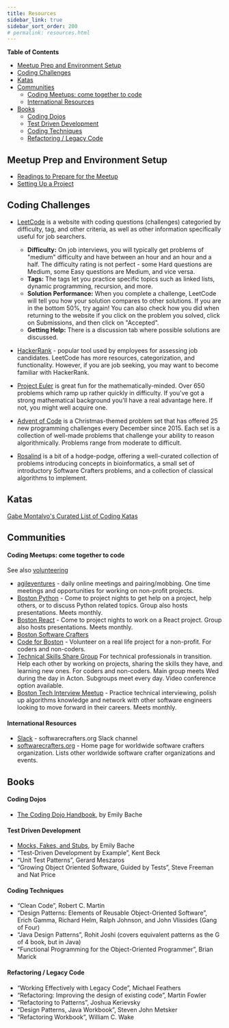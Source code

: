 ```yaml
---
title: Resources
sidebar_link: true
sidebar_sort_order: 200
# permalink: resources.html
---
```


**Table of Contents**
- [Meetup Prep and Environment Setup](#meetup-prep)
- [Coding Challenges](#challenges)
- [Katas](#katas)
- [Communities](#communities)
  - [Coding Meetups: come together to code](#coding-meetups)
  - [International Resources](#international)
- [Books](#books)
  - [Coding Dojos](#dojo-books)
  - [Test Driven Development](#tdd-books)
  - [Coding Techniques](#technique-books)
  - [Refactoring / Legacy Code](#refactoring-legacy-books)

<a name="meetup-prep"></a>
## Meetup Prep and Environment Setup
- [Readings to Prepare for the Meetup](meetup-prep.md)
- [Setting Up a Project](new-project-setup.md)

<a name="challenges"></a>
## Coding Challenges

- [LeetCode](https://leetcode.com/problemset/all/) is a website with coding questions (challenges) categoried by difficulty, tag, and other criteria, as well as other information specifically useful for job searchers.
  - **Difficulty:** On job interviews, you will typically get problems of "medium" difficulty and have between an hour and an hour and a half.  The difficulty rating is not perfect - some Hard questions are Medium, some Easy questions are Medium, and vice versa.
  - **Tags:** The tags let you practice specific topics such as linked lists, dynamic programming, recursion, and more.
  - **Solution Performance:** When you complete a challenge, LeetCode will tell you how your solution compares to other solutions.  If you are in the bottom 50%, try again!  You can also check how you did when returning to the website if you click on the problem you solved, click on Submissions, and then click on "Accepted".
  - **Getting Help:** There is a discussion tab where possible solutions are discussed.

- [HackerRank](https://hackerrank.com) - popular tool used by employees for assessing job candidates.  LeetCode has more resources, categorization, and functionality. However, if you are job seeking, you may want to become familiar with HackerRank.

- [Project Euler](https://projecteuler.net/) is great fun for the mathematically-minded. Over 650 problems which ramp up rather quickly in difficulty. If you've got a strong mathematical background you'll have a real advantage here. If not, you might well acquire one.

 - [Advent of Code](https://adventofcode.com/) is a Christmas-themed problem set that has offered 25 new programming challenges every December since 2015. Each set is a collection of well-made problems that challenge your ability to reason algorithmically. Problems range from moderate to difficult.

- [Rosalind](http://rosalind.info/problems/locations/) is a bit of a hodge-podge, offering a well-curated collection of problems introducing concepts in bioinformatics, a small set of introductory Software Crafters problems, and a collection of classical algorithms to implement.

<a name="katas"></a>
## Katas

[Gabe Montalvo's Curated List of Coding Katas](https://github.com/gamontal/awesome-katas)

<a name="communities"></a>
## Communities

<a name="coding-meetups"></a>
#### Coding Meetups: come together to code

See also [volunteering](volunteer.md)

- [agileventures](agileventures.org) - daily online meetings and pairing/mobbing.  One time meetings and opportunities for working on non-profit projects.
- [Boston Python](https://www.meetup.com/bostonpython) - Come to project nights to get help on a project, help others, or to discuss Python related topics.  Group also hosts presentations.  Meets monthly.
- [Boston React](https://www.meetup.com/ReactJS-Boston/events/) - Come to project nights to work on a React project.  Group also hosts presentations.  Meets monthly.
- [Boston Software Crafters](https://www.meetup.com/Boston-Software-Crafters)
- [Code for Boston](https://www.meetup.com/code-for-boston) - Volunteer on a real life project for a non-profit.  For coders and non-coders.
- [Technical Skills Share Group](https://www.meetup.com/Technical-Skills-Share-Group/)  For technical professionals in transition.  Help each other by working on projects, sharing the skills they have, and learning new ones.  For coders and non-coders.  Main group meets Wed during the day in Acton.  Subgroups meet every day.  Video conference option available.
- [Boston Tech Interview Meetup](https://www.meetup.com/Boston-Tech-Interview-Meetup/) - Practice technical interviewing, polish up algorithms knowledge and network with other software engineers looking to move forward in their careers.  Meets monthly.

<a name="international"></a>
#### International Resources
- [Slack](https://softwarecrafters.slack.com/) - softwarecrafters.org Slack channel
- [softwarecrafters.org](https://softwarecrafters.org/) - Home page for worldwide software crafters organization.  Lists other worldwide software crafter organizations and events.

<a name="books"></a>
## Books

<a name="dojo-books"></a>
#### Coding Dojos
- [The Coding Dojo Handbook](https://leanpub.com/codingdojohandbook), by Emily Bache

<a name="tdd-books"></a>
#### Test Driven Development
- [Mocks, Fakes, and Stubs](https://leanpub.com/mocks-fakes-stubs), by Emily Bache
- “Test-Driven Development by Example”, Kent Beck
- “Unit Test Patterns”, Gerard Meszaros
- “Growing Object Oriented Software, Guided by Tests”, Steve Freeman and Nat Price

<a name="technique-books"></a>
#### Coding Techniques
- “Clean Code”, Robert C. Martin
- “Design Patterns: Elements of Reusable Object-Oriented Software”, Erich Gamma, Richard Helm, Ralph Johnson, and John Vlissides (Gang of Four)
- “Java Design Patterns”, Rohit Joshi (covers equivalent patterns as the G of 4 book, but in Java)
- “Functional Programming for the Object-Oriented Programmer”, Brian Marick

<a name="refactoring-legacy-books"></a>
#### Refactoring / Legacy Code
- “Working Effectively with Legacy Code”, Michael Feathers
- “Refactoring: Improving the design of existing code”, Martin Fowler
- “Refactoring to Patterns”, Joshua Kerievsky
- “Design Patterns, Java Workbook”, Steven John Metsker
- “Refactoring Workbook”, William C. Wake
